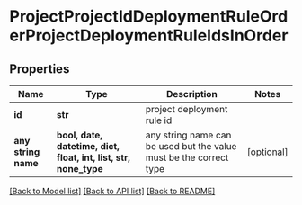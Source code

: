 # ProjectProjectIdDeploymentRuleOrderProjectDeploymentRuleIdsInOrder


## Properties
Name | Type | Description | Notes
------------ | ------------- | ------------- | -------------
**id** | **str** | project deployment rule id | 
**any string name** | **bool, date, datetime, dict, float, int, list, str, none_type** | any string name can be used but the value must be the correct type | [optional]

[[Back to Model list]](../README.md#documentation-for-models) [[Back to API list]](../README.md#documentation-for-api-endpoints) [[Back to README]](../README.md)


